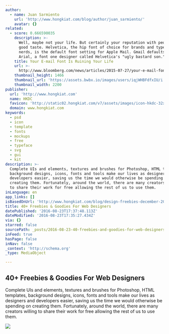 ```yaml
---
author:
  - name: Juan Sarmiento
    url: 'http://www.hongkiat.com/blog/author/juan_sarmiento/'
    avatar: {}
related:
  - score: 0.666590035
    description: >-
      Well, maybe not your life. But certainly your reputation with people of
      good taste. Helvetica, the hip font of choice for brands and typeface
      nerds, is the default font setting for Apple Mail. Gmail defaults to
      Arial, a font one designer called Helvetica's "ugly bastard son."
    title: Your E-mail Font Is Ruining Your Life
    url: >-
      http://www.bloomberg.com/news/articles/2015-07-27/your-e-mail-font-is-ruining-your-life
    thumbnail_height: 1466
    thumbnail_url: 'https://assets.bwbx.io/images/users/iqjWHBFdfxIU/i.g7UxNyTw_I/v2/-1x-1.jpg'
    thumbnail_width: 2200
publisher:
  url: 'http://www.hongkiat.com'
  name: HKDC
  favicon: 'http://static02.hongkiat.com/v7/assets/images/icon-hkdc-32x32.png?7.1.12'
  domain: www.hongkiat.com
keywords:
  - psd
  - icon
  - template
  - fonts
  - mockups
  - free
  - typeface
  - svg
  - gui
  - kit
description: >-
  Complete UIs and elements, textures and brushes for Photoshop, HTML templates,
  background designs, icons, fonts and tools make our lives as designers and
  developers easier, saving us the time we would otherwise be spending on
  creating them. Fortunately, around the world, there are many creators willing
  to share their work for free allowing the rest of us to use them.
inLanguage: en
app_links: []
isBasedOnUrl: 'http://www.hongkiat.com/blog/design-freebies-december-2014/'
title: 40+ Freebies & Goodies For Web Designers
datePublished: '2016-08-23T17:37:48.113Z'
dateModified: '2016-08-23T17:35:27.434Z'
via: {}
starred: false
sourcePath: _posts/2016-08-23-40-freebies-and-goodies-for-web-designers.md
inFeed: true
hasPage: false
inNav: false
_context: 'http://schema.org'
_type: MediaObject

---
```

<article style=""><h1>40+ Freebies &amp; Goodies For Web Designers</h1><p>Complete UIs and elements, textures and brushes for Photoshop, HTML templates, background designs, icons, fonts and tools make our lives as designers and developers easier, saving us the time we would otherwise be spending on creating them. Fortunately, around the world, there are many creators willing to share their work for free allowing the rest of us to use them.</p><img src="http://media02.hongkiat.com/design-freebies-december-2014/flat-infobox-tempeescom.jpg" /></article>